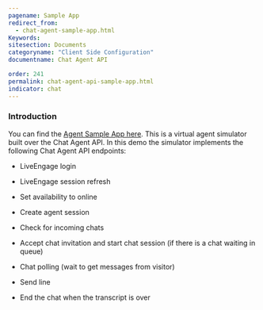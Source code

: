 ```yaml
---
pagename: Sample App
redirect_from:
  - chat-agent-sample-app.html
Keywords:
sitesection: Documents
categoryname: "Client Side Configuration"
documentname: Chat Agent API

order: 241
permalink: chat-agent-api-sample-app.html
indicator: chat
---
```


### Introduction

You can find the [Agent Sample App here](https://github.com/LivePersonInc/agent-sample-app). This is a virtual agent simulator built over the Chat Agent API. In this demo the simulator implements the following Chat Agent API endpoints:

* LiveEngage login

* LiveEngage session refresh

* Set availability to online

* Create agent session

* Check for incoming chats

* Accept chat invitation and start chat session (if there is a chat waiting in queue)

* Chat polling (wait to get messages from visitor)

* Send line

* End the chat when the transcript is over
